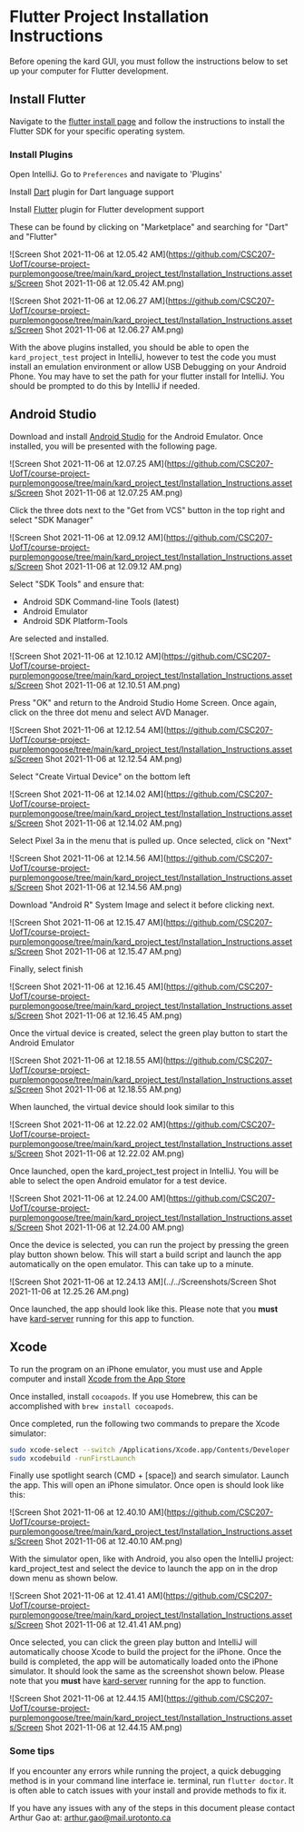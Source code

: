 

# Flutter Project Installation Instructions

Before opening the kard GUI, you must follow the instructions below to set up your computer for Flutter development.

## Install Flutter

Navigate to the [flutter install page](https://flutter.dev/docs/get-started/install) and follow the instructions to install the Flutter SDK for your specific operating system.

### Install Plugins

Open IntelliJ. Go to `Preferences` and navigate to 'Plugins'

Install [Dart](https://plugins.jetbrains.com/plugin/6351-dart) plugin for Dart language support

Install [Flutter](https://plugins.jetbrains.com/plugin/9212-flutter) plugin for Flutter development support

These can be found by clicking on "Marketplace" and searching for "Dart" and "Flutter"

![Screen Shot 2021-11-06 at 12.05.42 AM](https://github.com/CSC207-UofT/course-project-purplemongoose/tree/main/kard_project_test/Installation_Instructions.assets/Screen Shot 2021-11-06 at 12.05.42 AM.png)

![Screen Shot 2021-11-06 at 12.06.27 AM](https://github.com/CSC207-UofT/course-project-purplemongoose/tree/main/kard_project_test/Installation_Instructions.assets/Screen Shot 2021-11-06 at 12.06.27 AM.png)

With the above plugins installed, you should be able to open the `kard_project_test` project in IntelliJ, however to test the code you must install an emulation environment or allow USB Debugging on your Android Phone. You may have to set the path for your flutter install for IntelliJ. You should be prompted to do this by IntelliJ if needed.

## Android Studio

Download and install [Android Studio](https://developer.android.com/studio) for the Android Emulator. Once installed, you will be presented with the following page.

![Screen Shot 2021-11-06 at 12.07.25 AM](https://github.com/CSC207-UofT/course-project-purplemongoose/tree/main/kard_project_test/Installation_Instructions.assets/Screen Shot 2021-11-06 at 12.07.25 AM.png)

Click the three dots next to the "Get from VCS" button in the top right and select "SDK Manager"

![Screen Shot 2021-11-06 at 12.09.12 AM](https://github.com/CSC207-UofT/course-project-purplemongoose/tree/main/kard_project_test/Installation_Instructions.assets/Screen Shot 2021-11-06 at 12.09.12 AM.png)

Select "SDK Tools" and ensure that:

- Android SDK Command-line Tools (latest)
- Android Emulator
- Android SDK Platform-Tools

Are selected and installed.

![Screen Shot 2021-11-06 at 12.10.12 AM](https://github.com/CSC207-UofT/course-project-purplemongoose/tree/main/kard_project_test/Installation_Instructions.assets/Screen Shot 2021-11-06 at 12.10.51 AM.png)

Press "OK" and return to the Android Studio Home Screen. Once again, click on the three dot menu and select AVD Manager.

![Screen Shot 2021-11-06 at 12.12.54 AM](https://github.com/CSC207-UofT/course-project-purplemongoose/tree/main/kard_project_test/Installation_Instructions.assets/Screen Shot 2021-11-06 at 12.12.54 AM.png)

Select "Create Virtual Device" on the bottom left

![Screen Shot 2021-11-06 at 12.14.02 AM](https://github.com/CSC207-UofT/course-project-purplemongoose/tree/main/kard_project_test/Installation_Instructions.assets/Screen Shot 2021-11-06 at 12.14.02 AM.png)

Select Pixel 3a in the menu that is pulled up. Once selected, click on "Next"

![Screen Shot 2021-11-06 at 12.14.56 AM](https://github.com/CSC207-UofT/course-project-purplemongoose/tree/main/kard_project_test/Installation_Instructions.assets/Screen Shot 2021-11-06 at 12.14.56 AM.png)

Download "Android R" System Image and select it before clicking next.

![Screen Shot 2021-11-06 at 12.15.47 AM](https://github.com/CSC207-UofT/course-project-purplemongoose/tree/main/kard_project_test/Installation_Instructions.assets/Screen Shot 2021-11-06 at 12.15.47 AM.png) 

Finally, select finish

![Screen Shot 2021-11-06 at 12.16.45 AM](https://github.com/CSC207-UofT/course-project-purplemongoose/tree/main/kard_project_test/Installation_Instructions.assets/Screen Shot 2021-11-06 at 12.16.45 AM.png)

Once the virtual device is created, select the green play button to start the Android Emulator

![Screen Shot 2021-11-06 at 12.18.55 AM](https://github.com/CSC207-UofT/course-project-purplemongoose/tree/main/kard_project_test/Installation_Instructions.assets/Screen Shot 2021-11-06 at 12.18.55 AM.png)

When launched, the virtual device should look similar to this

![Screen Shot 2021-11-06 at 12.22.02 AM](https://github.com/CSC207-UofT/course-project-purplemongoose/tree/main/kard_project_test/Installation_Instructions.assets/Screen Shot 2021-11-06 at 12.22.02 AM.png)

Once launched, open the kard_project_test project in IntelliJ. You will be able to select the open Android emulator for a test device.

![Screen Shot 2021-11-06 at 12.24.00 AM](https://github.com/CSC207-UofT/course-project-purplemongoose/tree/main/kard_project_test/Installation_Instructions.assets/Screen Shot 2021-11-06 at 12.24.00 AM.png)

Once the device is selected, you can run the project by pressing the green play button shown below. This will start a build script and launch the app automatically on the open emulator. This can take up to a minute.

![Screen Shot 2021-11-06 at 12.24.13 AM](../../Screenshots/Screen Shot 2021-11-06 at 12.25.26 AM.png)

Once launched, the app should look like this. Please note that you **must** have [kard-server]() running for this app to function.

## Xcode

To run the program on an iPhone emulator, you must use and Apple computer and install [Xcode from the App Store](https://apps.apple.com/us/app/xcode/id497799835?mt=12) 

Once installed, install `cocoapods`. If you use Homebrew, this can be accomplished with `brew install cocoapods`.

Once completed, run the following two commands to prepare the Xcode simulator:

```bash
sudo xcode-select --switch /Applications/Xcode.app/Contents/Developer
sudo xcodebuild -runFirstLaunch
```

Finally use spotlight search (CMD + [space]) and search simulator. Launch the app. This will open an iPhone simulator. Once open is should look like this:

![Screen Shot 2021-11-06 at 12.40.10 AM](https://github.com/CSC207-UofT/course-project-purplemongoose/tree/main/kard_project_test/Installation_Instructions.assets/Screen Shot 2021-11-06 at 12.40.10 AM.png)

With the simulator open, like with Android, you also open the IntelliJ project: kard_project_test and select the device to launch the app on in the drop down menu as shown below.

![Screen Shot 2021-11-06 at 12.41.41 AM](https://github.com/CSC207-UofT/course-project-purplemongoose/tree/main/kard_project_test/Installation_Instructions.assets/Screen Shot 2021-11-06 at 12.41.41 AM.png)

Once selected, you can click the green play button and IntelliJ will automatically choose Xcode to build the project for the iPhone. Once the build is completed, the app will be automatically loaded onto the iPhone simulator. It should look the same as the screenshot shown below. Please note that you **must** have [kard-server]() running for the app to function.

![Screen Shot 2021-11-06 at 12.44.15 AM](https://github.com/CSC207-UofT/course-project-purplemongoose/tree/main/kard_project_test/Installation_Instructions.assets/Screen Shot 2021-11-06 at 12.44.15 AM.png)

### Some tips

If you encounter any errors while running the project, a quick debugging method is in your command line interface ie. terminal, run `flutter doctor`. It is often able to catch issues with your install and provide methods to fix it.

If you have any issues with any of the steps in this document please contact Arthur Gao at: arthur.gao@mail.urotonto.ca

